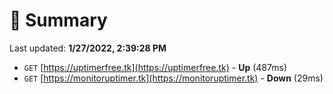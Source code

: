 # 📖 Summary
Last updated: **1/27/2022, 2:39:28 PM**

- `GET` [https://uptimerfree.tk](https://uptimerfree.tk) - **Up** (487ms)
- `GET` [https://monitoruptimer.tk](https://monitoruptimer.tk) - **Down** (29ms)
